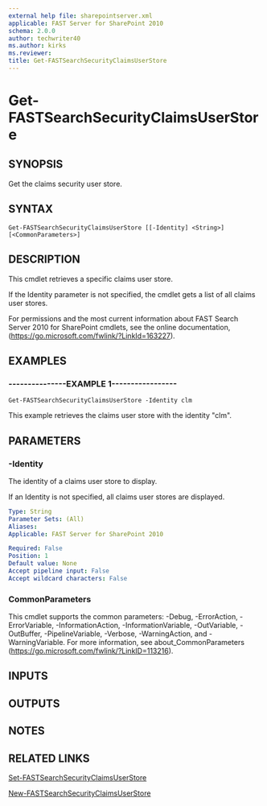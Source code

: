 ```yaml
---
external help file: sharepointserver.xml
applicable: FAST Server for SharePoint 2010
schema: 2.0.0
author: techwriter40
ms.author: kirks
ms.reviewer:
title: Get-FASTSearchSecurityClaimsUserStore
---
```


# Get-FASTSearchSecurityClaimsUserStore

## SYNOPSIS
Get the claims security user store.

## SYNTAX

```
Get-FASTSearchSecurityClaimsUserStore [[-Identity] <String>] [<CommonParameters>]
```

## DESCRIPTION
This cmdlet retrieves a specific claims user store.

If the Identity parameter is not specified, the cmdlet gets a list of all claims user stores.

For permissions and the most current information about FAST Search Server 2010 for SharePoint cmdlets, see the online documentation, (https://go.microsoft.com/fwlink/?LinkId=163227).

## EXAMPLES

### ---------------EXAMPLE 1-----------------
```
Get-FASTSearchSecurityClaimsUserStore -Identity clm
```

This example retrieves the claims user store with the identity "clm".

## PARAMETERS

### -Identity
The identity of a claims user store to display.

If an Identity is not specified, all claims user stores are displayed.

```yaml
Type: String
Parameter Sets: (All)
Aliases: 
Applicable: FAST Server for SharePoint 2010

Required: False
Position: 1
Default value: None
Accept pipeline input: False
Accept wildcard characters: False
```

### CommonParameters
This cmdlet supports the common parameters: -Debug, -ErrorAction, -ErrorVariable, -InformationAction, -InformationVariable, -OutVariable, -OutBuffer, -PipelineVariable, -Verbose, -WarningAction, and -WarningVariable. For more information, see about_CommonParameters (https://go.microsoft.com/fwlink/?LinkID=113216).

## INPUTS

## OUTPUTS

## NOTES

## RELATED LINKS

[Set-FASTSearchSecurityClaimsUserStore](Set-FASTSearchSecurityClaimsUserStore.md)

[New-FASTSearchSecurityClaimsUserStore](New-FASTSearchSecurityClaimsUserStore.md)

